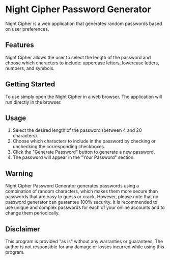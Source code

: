 # Night Cipher Password Generator

Night Cipher is a web application that generates random passwords based on user preferences.

## Features

Night Cipher allows the user to select the length of the password and choose which characters to include: uppercase letters, lowercase letters, numbers, and symbols.

## Getting Started

To use  simply open the Night Cipher in a web browser. The application will run directly in the browser.

## Usage

1. Select the desired length of the password (between 4 and 20 characters).
2. Choose which characters to include in the password by checking or unchecking the corresponding checkboxes.
3. Click the "Generate Password" button to generate a new password.
4. The password will appear in the "Your Password" section.

## Warning

Night Cipher Password Generator generates passwords using a combination of random characters, which makes them more secure than passwords that are easy to guess or crack. However, please note that no password generator can guarantee 100% security. It is recommended to use unique and complex passwords for each of your online accounts and to change them periodically.

## Disclaimer
This program is provided "as is" without any warranties or guarantees. The author is not responsible for any damage or losses incurred while using this program.